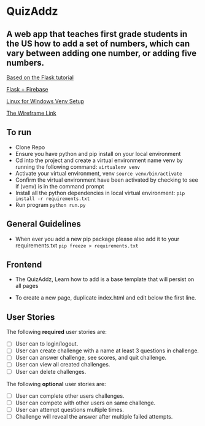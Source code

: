 # QuizAddz 

## A web app that teaches first grade students in the US how to add a set of numbers, which can vary between adding one number, or adding five numbers. 

[Based on the Flask tutorial](https://blog.miguelgrinberg.com/post/the-flask-mega-tutorial-part-i-hello-world)

[Flask + Firebase]( https://burhan.io/flask-web-api-with-firebase/) 

[Linux for Windows Venv Setup](http://timmyreilly.azurewebsites.net/python-with-ubuntu-on-windows/)

[The Wireframe Link](https://wireframe.cc/pro/pp/9be4d63ef204139/) 


## To run
- Clone Repo
- Ensure you have python and pip install on your local environment 
- Cd into the project and create a virtual environment name venv by running the following command: 
```virtualenv venv```
- Activate your virtual environment, venv
```source venv/bin/activate```
- Confirm the virtual environment have been activated by checking to see if (venv) is in the command prompt 
- Install all the python dependencies in local virtual environment:
```pip install -r requirements.txt```
- Run program
```python run.py```


## General Guidelines
- When ever you add a new pip package please also add it to your requirements.txt
```pip freeze > requirements.txt```


## Frontend 

- The QuizAddz, Learn how to add is a base template that will persist on all pages

- To create a new page, duplicate index.html and edit below the first line. 

## User Stories

The following **required** user stories are:

- [ ] User can to login/logout.
- [ ] User can create challenge with a name at least 3 questions in challenge.
- [ ] User can answer challenge, see scores, and quit challenge.
- [ ] User can view all created challenges.
- [ ] User can delete challenges.

The following **optional** user stories are:

- [ ] User can complete other users challenges.
- [ ] User can compete with other users on same challenge.
- [ ] User can attempt questions multiple times.
- [ ] Challenge will reveal the answer after multiple failed attempts.
